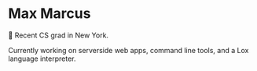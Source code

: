 # Max Marcus
🍎 Recent CS grad in New York. <br/>

Currently working on serverside web apps, command line tools, and a Lox language interpreter.
